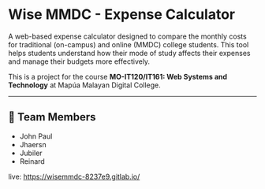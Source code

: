 # Wise MMDC - Expense Calculator

A web-based expense calculator designed to compare the monthly costs for traditional (on-campus) and online (MMDC) college students. This tool helps students understand how their mode of study affects their expenses and manage their budgets more effectively.

This is a project for the course **MO-IT120/IT161: Web Systems and Technology** at Mapúa Malayan Digital College.

---

## 👥 Team Members

- John Paul
- Jhaersn
- Jubiler 
- Reinard 


live: https://wisemmdc-8237e9.gitlab.io/
